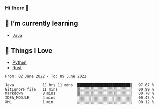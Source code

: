 ### Hi there 👋
<!-- ## About Me -->

## 🌱 I’m currently learning
- [Java](https://www.java.com/)

## 🥰 Things I Love
- [Python](https://www.python.org/) 
- [Rust](https://www.rust-lang.org/)

<!--START_SECTION:waka-->

```text
From: 02 June 2022 - To: 09 June 2022

Java             18 hrs 11 mins  ████████████████████████▒   97.67 %
GitIgnore file   11 mins         ▒░░░░░░░░░░░░░░░░░░░░░░░░   00.99 %
Markdown         8 mins          ▒░░░░░░░░░░░░░░░░░░░░░░░░   00.78 %
IDEA_MODULE      4 mins          ░░░░░░░░░░░░░░░░░░░░░░░░░   00.45 %
XML              1 min           ░░░░░░░░░░░░░░░░░░░░░░░░░   00.12 %
```

<!--END_SECTION:waka-->

<!--
**CharlesC03/CharlesC03** is a ✨ _special_ ✨ repository because its `README.md` (this file) appears on your GitHub profile.

Here are some ideas to get you started:

- 🔭 I’m currently working on ...
- 🌱 I’m currently learning ...
- 👯 I’m looking to collaborate on ...
- 🤔 I’m looking for help with ...
- 💬 Ask me about ...
- 📫 How to reach me: ...
- 😄 Pronouns: ...
- ⚡ Fun fact: ...
-->
